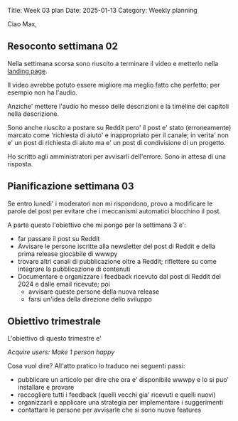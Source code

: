 Title: Week 03 plan
Date: 2025-01-13
Category: Weekly planning

Ciao Max,

## **Resoconto settimana 02**

Nella settimana scorsa sono riuscito a terminare il video e metterlo nella [landing page](https://wwwpy.dev/).

Il video avrebbe potuto essere migliore ma meglio fatto che perfetto; per esempio non ha l'audio.

Anziche' mettere l'audio ho messo delle descrizioni e la timeline dei capitoli nella descrizione.

Sono anche riuscito a postare su Reddit pero' il post e' stato (erroneamente) marcato come 'richiesta di aiuto' e inappropriato per il canale; in verita' non e' un post di richiesta di aiuto ma e' un post di condivisione di un progetto.

Ho scritto agli amministratori per avvisarli dell'errore. Sono in attesa di una risposta.

## **Pianificazione settimana 03**

Se entro lunedi' i moderatori non mi rispondono, provo a modificare le parole del post per evitare che i meccanismi automatici blocchino il post.

A parte questo l'obiettivo che mi pongo per la settimana 3 e':

- far passare il post su Reddit
- Avvisare le persone iscritte alla newsletter del post di Reddit e della prima release giocabile di wwwpy
- trovare altri canali di pubblicazione oltre a Reddit; riflettere su come integrare la pubblicazione di contenuti
- Documentare e organizzare i feedback ricevuto dal post di Reddit del 2024 e dalle email ricevute; poi
  - avvisare queste persone della nuova release
  - farsi un'idea della direzione dello sviluppo

## **Obiettivo trimestrale**

L'obiettivo di questo trimestre e'

*Acquire users: Make 1 person happy*

Cosa vuol dire? All'atto pratico lo traduco nei seguenti passi:

- pubblicare un articolo per dire che ora e' disponibile wwwpy e lo si puo' installare e provare
- raccogliere tutti i feedback (quelli vecchi gia' ricevuti e quelli nuovi)
- organizzarli e applicare una strategia per implementare i suggerimenti
- contattare le persone per avvisarle che si sono nuove features